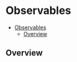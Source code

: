 # Observables

<!-- TOC -->
* [Observables](#observables)
  * [Overview](#overview)
<!-- TOC -->

## Overview


<!-- References -->

